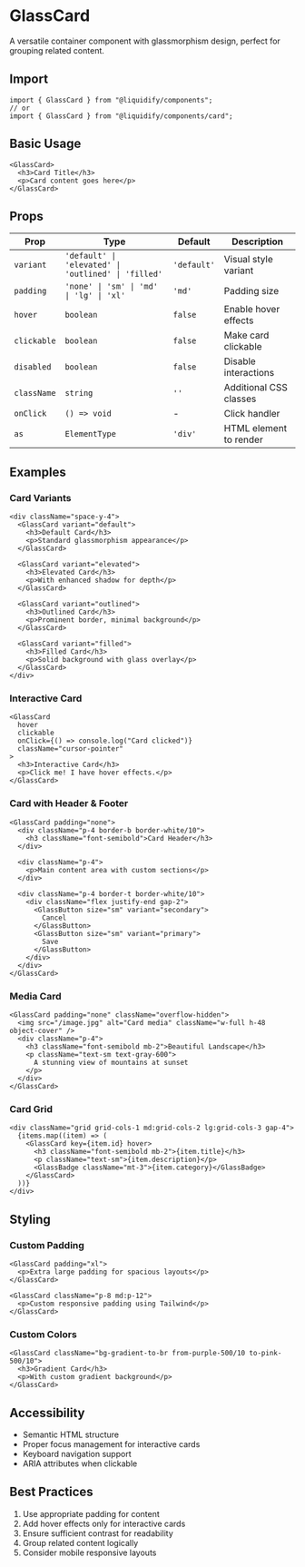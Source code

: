 # GlassCard

A versatile container component with glassmorphism design, perfect for grouping related content.

## Import

```tsx
import { GlassCard } from "@liquidify/components";
// or
import { GlassCard } from "@liquidify/components/card";
```

## Basic Usage

```tsx
<GlassCard>
  <h3>Card Title</h3>
  <p>Card content goes here</p>
</GlassCard>
```

## Props

| Prop        | Type                                                | Default     | Description            |
| ----------- | --------------------------------------------------- | ----------- | ---------------------- |
| `variant`   | `'default' \| 'elevated' \| 'outlined' \| 'filled'` | `'default'` | Visual style variant   |
| `padding`   | `'none' \| 'sm' \| 'md' \| 'lg' \| 'xl'`            | `'md'`      | Padding size           |
| `hover`     | `boolean`                                           | `false`     | Enable hover effects   |
| `clickable` | `boolean`                                           | `false`     | Make card clickable    |
| `disabled`  | `boolean`                                           | `false`     | Disable interactions   |
| `className` | `string`                                            | `''`        | Additional CSS classes |
| `onClick`   | `() => void`                                        | -           | Click handler          |
| `as`        | `ElementType`                                       | `'div'`     | HTML element to render |

## Examples

### Card Variants

```tsx
<div className="space-y-4">
  <GlassCard variant="default">
    <h3>Default Card</h3>
    <p>Standard glassmorphism appearance</p>
  </GlassCard>

  <GlassCard variant="elevated">
    <h3>Elevated Card</h3>
    <p>With enhanced shadow for depth</p>
  </GlassCard>

  <GlassCard variant="outlined">
    <h3>Outlined Card</h3>
    <p>Prominent border, minimal background</p>
  </GlassCard>

  <GlassCard variant="filled">
    <h3>Filled Card</h3>
    <p>Solid background with glass overlay</p>
  </GlassCard>
</div>
```

### Interactive Card

```tsx
<GlassCard
  hover
  clickable
  onClick={() => console.log("Card clicked")}
  className="cursor-pointer"
>
  <h3>Interactive Card</h3>
  <p>Click me! I have hover effects.</p>
</GlassCard>
```

### Card with Header & Footer

```tsx
<GlassCard padding="none">
  <div className="p-4 border-b border-white/10">
    <h3 className="font-semibold">Card Header</h3>
  </div>

  <div className="p-4">
    <p>Main content area with custom sections</p>
  </div>

  <div className="p-4 border-t border-white/10">
    <div className="flex justify-end gap-2">
      <GlassButton size="sm" variant="secondary">
        Cancel
      </GlassButton>
      <GlassButton size="sm" variant="primary">
        Save
      </GlassButton>
    </div>
  </div>
</GlassCard>
```

### Media Card

```tsx
<GlassCard padding="none" className="overflow-hidden">
  <img src="/image.jpg" alt="Card media" className="w-full h-48 object-cover" />
  <div className="p-4">
    <h3 className="font-semibold mb-2">Beautiful Landscape</h3>
    <p className="text-sm text-gray-600">
      A stunning view of mountains at sunset
    </p>
  </div>
</GlassCard>
```

### Card Grid

```tsx
<div className="grid grid-cols-1 md:grid-cols-2 lg:grid-cols-3 gap-4">
  {items.map((item) => (
    <GlassCard key={item.id} hover>
      <h3 className="font-semibold mb-2">{item.title}</h3>
      <p className="text-sm">{item.description}</p>
      <GlassBadge className="mt-3">{item.category}</GlassBadge>
    </GlassCard>
  ))}
</div>
```

## Styling

### Custom Padding

```tsx
<GlassCard padding="xl">
  <p>Extra large padding for spacious layouts</p>
</GlassCard>

<GlassCard className="p-8 md:p-12">
  <p>Custom responsive padding using Tailwind</p>
</GlassCard>
```

### Custom Colors

```tsx
<GlassCard className="bg-gradient-to-br from-purple-500/10 to-pink-500/10">
  <h3>Gradient Card</h3>
  <p>With custom gradient background</p>
</GlassCard>
```

## Accessibility

- Semantic HTML structure
- Proper focus management for interactive cards
- Keyboard navigation support
- ARIA attributes when clickable

## Best Practices

1. Use appropriate padding for content
2. Add hover effects only for interactive cards
3. Ensure sufficient contrast for readability
4. Group related content logically
5. Consider mobile responsive layouts
